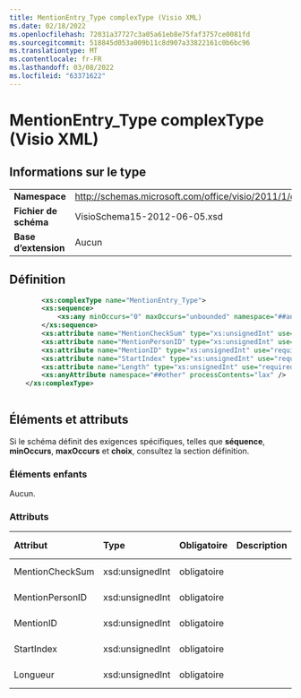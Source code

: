 ```yaml
---
title: MentionEntry_Type complexType (Visio XML)
ms.date: 02/18/2022
ms.openlocfilehash: 72031a37727c3a05a61eb8e75faf3757ce0081fd
ms.sourcegitcommit: 518845d053a009b11c8d907a33822161c0b6bc96
ms.translationtype: MT
ms.contentlocale: fr-FR
ms.lasthandoff: 03/08/2022
ms.locfileid: "63371622"
---
```

# <a name="mentionentry_type-complextype-visio-xml"></a>MentionEntry_Type complexType (Visio XML)

## <a name="type-information"></a>Informations sur le type

|||
|:-----|:-----|
|**Namespace** <br/> |http://schemas.microsoft.com/office/visio/2011/1/core  <br/> |
|**Fichier de schéma** <br/> |VisioSchema15-2012-06-05.xsd  <br/> |
|**Base d’extension** <br/> |Aucun  <br/> |
   
## <a name="definition"></a>Définition

```XML
        <xs:complexType name="MentionEntry_Type">
        <xs:sequence>
            <xs:any minOccurs="0" maxOccurs="unbounded" namespace="##any" processContents="lax" />
        </xs:sequence>
        <xs:attribute name="MentionCheckSum" type="xs:unsignedInt" use="required" />
        <xs:attribute name="MentionPersonID" type="xs:unsignedInt" use="required" />
        <xs:attribute name="MentionID" type="xs:unsignedInt" use="required" />
        <xs:attribute name="StartIndex" type="xs:unsignedInt" use="required" />
        <xs:attribute name="Length" type="xs:unsignedInt" use="required" />
        <xs:anyAttribute namespace="##other" processContents="lax" />
    </xs:complexType>
      
```

## <a name="elements-and-attributes"></a>Éléments et attributs

Si le schéma définit des exigences spécifiques, telles que **séquence**, **minOccurs**, **maxOccurs** et **choix**, consultez la section définition. 
  
### <a name="child-elements"></a>Éléments enfants

Aucun.
  
### <a name="attributes"></a>Attributs

|**Attribut**|**Type**|**Obligatoire**|**Description**|**Valeurs possibles**|
|:-----|:-----|:-----|:-----|:-----|
|MentionCheckSum  <br/> |xsd:unsignedInt  <br/> |obligatoire  <br/> ||Valeurs du type xsd:unsignedInt. |
|MentionPersonID  <br/> |xsd:unsignedInt  <br/> |obligatoire  <br/> ||Valeurs du type xsd:unsignedInt. |
|MentionID  <br/> |xsd:unsignedInt  <br/> |obligatoire  <br/> ||Valeurs du type xsd:unsignedInt. |
|StartIndex  <br/> |xsd:unsignedInt  <br/> |obligatoire  <br/> ||Valeurs du type xsd:unsignedInt. |
|Longueur  <br/> |xsd:unsignedInt  <br/> |obligatoire  <br/> ||Valeurs du type xsd:unsignedInt. |
   

